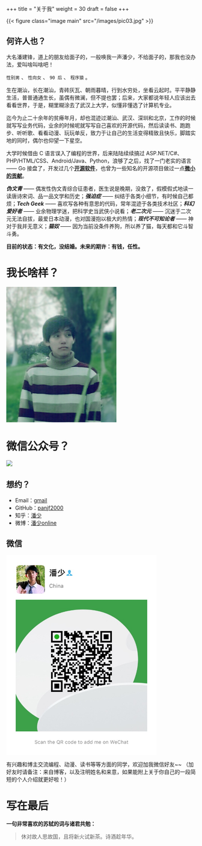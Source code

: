 +++
title = "关于我"
weight = 30
draft = false
+++

{{< figure class="image main" src="/images/pic03.jpg" >}}

## 何许人也？

大名潘建锋，道上的朋友给面子的，一般唤我一声潘少，不给面子的，那我也没办法，爱叫啥叫啥吧！

 `性别男` 、 `性向女` 、 `90 后` 、 `程序猿` 。

生在潮汕，长在潮汕，青砖灰瓦、朝雨暮晴，行到水穷处，坐看云起时。平平静静生活，普普通通生长，虽偶有微澜，但不提也罢；后来，大家都说年轻人应该出去看看世界，于是，糊里糊涂去了武汉上大学，似懂非懂选了计算机专业。

迄今为止二十余年的贫瘠年月，却也混迹过潮汕、武汉、深圳和北京，工作的时候就写写业务代码，业余的时候呢就写写自己喜欢的开源代码，然后读读书、跑跑步、听听歌、看看动漫、玩玩单反，致力于让自己的生活变得精致且快乐，脚踏实地的同时，偶尔也仰望一下星空。

大学时候借由 C 语言误入了编程的世界，后来陆陆续续搞过 ASP.NET/C#、PHP/HTML/CSS、Android/Java、Python，浪够了之后，找了一门老实的语言 —— Go 接盘了，开发过几个[**开源软件**](https://github.com/panjf2000)，也曾为一些知名的开源项目做过一点[**微小的贡献**](https://taohuawu.club/my-github-repos)。

***伪文青*** —— 偶发性伪文青综合征患者，医生说是晚期，没救了，假模假式地读一读唐诗宋词、品一品文学和历史；***强迫症*** —— 纠结于各类小细节，有时候自己都烦；***Tech Geek*** —— 喜欢写各种有意思的代码，常年混迹于各类技术社区；***科幻爱好者*** —— 业余物理学迷，把科学史当武侠小说看；***老二次元*** —— 沉迷于二次元无法自拔，最爱日本动漫，也对国漫抱以极大的热情；***现代不可知论者*** —— 神对于我并无意义；***猫奴*** —— 因为当前没条件养狗，所以养了猫，每天都和它斗智斗勇。

**目前的状态：有文化，没结婚。未来的期许：有钱，任性。**

# 我长啥样？

![](https://raw.githubusercontent.com/panjf2000/illustrations/master/me/me.jpg)

# 微信公众号？

<img width="700" src="https://raw.githubusercontent.com/panjf2000/illustrations/master/social/subscription-green.png" />

## 想约？

- Email：[gmail](mailto:panjf2000@gmail.com)
- GitHub：[panjf2000](https://github.com/panjf2000)
- 知乎：[潘少](https://www.zhihu.com/people/andy_pan)
- 微博：[潘少online](https://weibo.com/Matrigram)

## 微信

<img src="https://raw.githubusercontent.com/panjf2000/illustrations/master/social/WeChat.JPG" width="400" align="middle"/>

有兴趣和博主交流编程、动漫、读书等等方面的同学，欢迎加我微信好友~~ （加好友时请备注：来自博客，以及注明姓名和来意，如果能附上关于你自己的一段简短的个人介绍就更好啦！）

# 写在最后

**一句非常喜欢的苏轼的词与诸君共勉：**

> 休对故人思故国，且将新火试新茶。诗酒趁年华。
